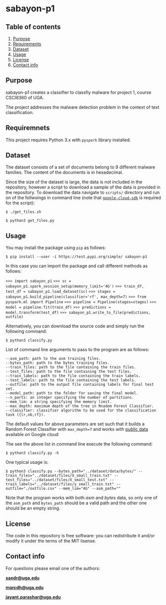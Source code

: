 # sabayon-p1

## Table of contents

1. [Purpose](#purpose)
2. [Requirements](#requirements)
3. [Dataset](#dataset)
4. [Usage](#usage)
5. [License](#license)
6. [Contact info](#contact-info)

## Purpose

sabayon-p1 creates a classifier to classfiy malware for project 1, course CSCI8360 of UGA. 

The project addresses the malware detection problem in the context of text classification.

## Requiremnets

This project requires Python 3.x with `pyspark` library installed.

## Dataset

The dataset consists of a set of documents belong to 9 different malware families. The content of the documents is in hexadecimal.

Since the size of the dataset is large, the data is not included in the repository, however a script to download a sample of the data is provided in the repository. To download the data navigate to `scripts/` directory and run on of the follwoings in command line (note that [`google-cloud-sdk`](https://cloud.google.com/sdk/) is required for the script): 

`$ ./get_files.sh`

`$ python3 get_files.py`

## Usage

You may install the package using `pip` as follows:

`$ pip install --user -i https://test.pypi.org/simple/ sabayon-p1`

In this case you can import the package and call different methods as follows:

`>>> import sabayon_p1`
`>>> sc = sabayon_p1.spark_session_setup(memory_limit='4G')`
`>>> train_df, test_df = sabayon_p1.load_dataset(sc)`
`>>> stages = sabayon_p1.build_pipeline(classifier='rf', max_depth=7)`
`>>> from pyspark.ml import Pipeline`
`>>> pipeline = Pipeline(stages=stages)`
`>>>	model = pipeline.fit(train_df)`
`>>> predictions = model.transform(test_df)`
`>>> sabayon_p1.write_to_file(predictions, outfile)`

Alternatively, you can download the source code and simply run the following command:

`$ python3 classify.py`

List of command line arguments to pass to the program are as follows:

	--asm_path: path to the asm training files.
	--bytes_path: path to the bytes training files.
	--train_files: path to the file containing the train files.
	--test_files: path to the file containing the test files.
	--train_labels: path to the file containing the train labels.
	--test_labels: path to the file containing the test labels.
	--outfile: path to the output file containing labels for final test set.
	--model_path: path to the folder for saving the final model.
	--n_parts: an integer specifying the number of partitions.
	--mem_lim: a string specifying the memory limit.
	--max_depth: maximum depth of the tree in Rnadom Forest Classifier.
	--classifier: classifier algorithm to be used for the classification task ({lr,nb,rf}).

The default values for above parameters are set such that it builds a Random Forest Classifier with `max_depth=7` and works with [public data](https://console.cloud.google.com/storage/browser/uga-dsp/project1) available on Google cloud 

The see the above list in command line execute the following command:

`$ python3 classify.py -h`

One typical usage is:

`$ python3 classify.py --bytes_path="../dataset/data/bytes/" --train_files="../dataset/files/X_small_train.txt" --test_files="../dataset/files/X_small_test.txt" --train_labels="../dataset/files/y_small_train.txt" --outfile="./outfile.csv" --mem_lim="4G" --asm_path=""`

Note that the program works with both *asm* and *bytes* data, so only one of the `asm_path` and `bytes_path` should be a valid path and the other one should be an empty string.

## License
The code in this repository is free software: you can redistribute it and/or modify it under the terms of the MIT lisense. 

## Contact info

For questions please email one of the authors: 

**saedr@uga.edu**

**marcdh@uga.edu**

**jayant.parashar@uga.edu**
